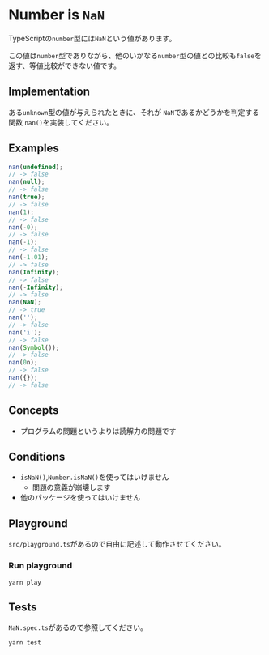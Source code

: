 # Number is `NaN`

TypeScriptの`number`型には`NaN`という値があります。

この値は`number`型でありながら、他のいかなる`number`型の値との比較も`false`を返す、等値比較ができない値です。

## Implementation

ある`unknown`型の値が与えられたときに、それが `NaN`であるかどうかを判定する関数 `nan()`を実装してください。

## Examples

```typescript
nan(undefined);
// -> false
nan(null);
// -> false
nan(true);
// -> false
nan(1);
// -> false
nan(-0);
// -> false
nan(-1);
// -> false
nan(-1.01);
// -> false
nan(Infinity);
// -> false
nan(-Infinity);
// -> false
nan(NaN);
// -> true
nan('');
// -> false
nan('i');
// -> false
nan(Symbol());
// -> false
nan(0n);
// -> false
nan({});
// -> false
```

## Concepts

* プログラムの問題というよりは読解力の問題です

## Conditions

* `isNaN()`,`Number.isNaN()`を使ってはいけません
    * 問題の意義が崩壊します
* 他のパッケージを使ってはいけません

## Playground

`src/playground.ts`があるので自由に記述して動作させてください。

### Run playground

```
yarn play
```

## Tests

`NaN.spec.ts`があるので参照してください。

```
yarn test
```